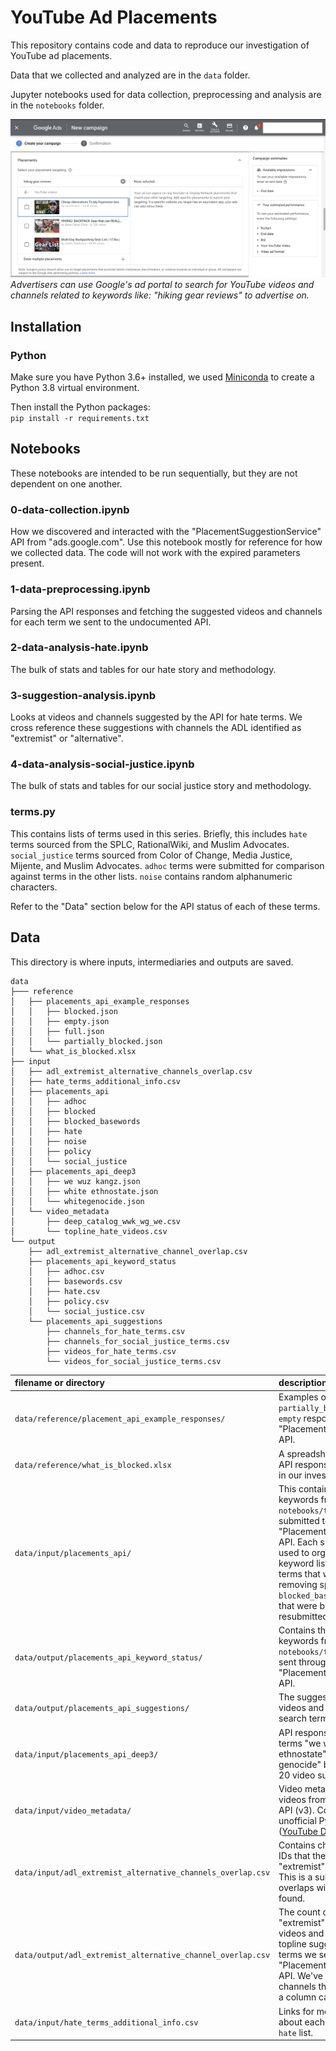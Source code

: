 # YouTube Ad Placements
This repository contains code and data to reproduce our investigation of YouTube ad placements.

Data that we collected and analyzed are in the `data` folder.

Jupyter notebooks used for data collection, preprocessing and analysis are in the `notebooks` folder.

<img src="./data/media/google_ad_portal_youtube_ad_placements.png" width=700>
<i> Advertisers can use Google's ad portal to search for YouTube videos and channels related to keywords like: "hiking gear reviews" to advertise on.</i>
<br>

## Installation
### Python
Make sure you have Python 3.6+ installed, we used [Miniconda](https://docs.conda.io/en/latest/miniconda.html) to create a Python 3.8 virtual environment.

Then install the Python packages:<br>
`pip install -r requirements.txt`

## Notebooks
These notebooks are intended to be run sequentially, but they are not dependent on one another.

### 0-data-collection.ipynb
How we discovered and interacted with the "PlacementSuggestionService" API from "ads.google.com". Use this notebook mostly for reference for how we collected data. The code will not work with the expired parameters present.

### 1-data-preprocessing.ipynb
Parsing the API responses and fetching the suggested videos and channels for each term we sent to the undocumented API.

### 2-data-analysis-hate.ipynb
The bulk of stats and tables for our hate story and methodology.

### 3-suggestion-analysis.ipynb
Looks at videos and channels suggested by the API for hate terms. We cross reference these suggestions with channels the ADL identified as "extremist" or "alternative".

### 4-data-analysis-social-justice.ipynb
The bulk of stats and tables for our social justice story and methodology.

### terms.py
This contains lists of terms used in this series. Briefly, this includes `hate` terms sourced from the SPLC, RationalWiki, and Muslim Advocates. `social_justice` terms sourced from Color of Change, Media Justice, Mijente, and Muslim Advocates. `adhoc` terms were submitted for comparison against terms in the other lists. `noise` contains random alphanumeric characters.

Refer to the "Data" section below for the API status of each of these terms.

## Data
This directory is where inputs, intermediaries and outputs are saved.
```
data
├─── reference
│   ├── placements_api_example_responses
│   │   ├── blocked.json
│   │   ├── empty.json
│   │   ├── full.json
│   │   └── partially_blocked.json
│   └── what_is_blocked.xlsx
├── input
│   ├── adl_extremist_alternative_channels_overlap.csv
│   ├── hate_terms_additional_info.csv
│   ├── placements_api
│   │   ├── adhoc
│   │   ├── blocked
│   │   ├── blocked_basewords
│   │   ├── hate
│   │   ├── noise
│   │   ├── policy
│   │   └── social_justice
│   ├── placements_api_deep3
│   │   ├── we wuz kangz.json
│   │   ├── white ethnostate.json
│   │   └── whitegenocide.json
│   └── video_metadata
│       ├── deep_catalog_wwk_wg_we.csv
│       └── topline_hate_videos.csv
└── output
    ├── adl_extremist_alternative_channel_overlap.csv
    ├── placements_api_keyword_status
    │   ├── adhoc.csv
    │   ├── basewords.csv
    │   ├── hate.csv
    │   ├── policy.csv
    │   └── social_justice.csv
    └── placements_api_suggestions
        ├── channels_for_hate_terms.csv
        ├── channels_for_social_justice_terms.csv
        ├── videos_for_hate_terms.csv
        └── videos_for_social_justice_terms.csv
```

| filename or directory                                       | description                                                                                                                                                                                                                                                                                                                             |
|:------------------------------------------------------------|:----------------------------------------------------------------------------------------------------------------------------------------------------------------------------------------------------------------------------------------------------------------------------------------------------------------------------------------|
| `data/reference/placement_api_example_responses/`           | Examples of `blocked`, `partially_blocked`, `full` and `empty` responses from the "PlacementSuggestionService" API.                                                                                                                                                                                                                     |
| `data/reference/what_is_blocked.xlsx`                       | A spreadsheet with the kind of API responses for all the terms in our investigation.                                                                                                                                                                                                                                                    |
| `data/input/placements_api/`                                | This contains responses for keywords from `notebooks/terms.py` that we submitted to "PlacementSuggestionService" API. Each sub-directory is used to organize by the keyword list used. `blocked` are terms that we resubmitted after removing spaces, and `blocked_basewords` are terms that were blocked and resubmitted word-by-word. |
| `data/output/placements_api_keyword_status/`                | Contains the API status of keywords from `notebooks/terms.py` after being sent through the "PlacementSuggestionService" API.                                                                                                                                                                                                            |
| `data/output/placements_api_suggestions/`                   | The suggested YouTube videos and channels for each search term.                                                                                                                                                                                                                                                                         |
| `data/input/placements_api_deep3/`                          | API responses for the `hate` terms "we wuz kangz", "white ethnostate" and "white genocide" beyond the topline 20 video suggestions.                                                                                                                                                                                                     |
| `data/input/video_metadata/`                                | Video metadata for suggested videos from the YouTube Data API (v3). Collected with the unofficial Python client ([YouTube Data API](https://youtube-data-api.readthedocs.io/en/latest/))                                                                                                                                                |
| `data/input/adl_extremist_alternative_channels_overlap.csv` | Contains channel names and IDs that the ADL identified as "extremist" or "alternative." This is a subset of the list that overlaps with channels we found.                                                                                                                                                                              |
| `data/output/adl_extremist_alternative_channel_overlap.csv` | The count of unique "extremist" and "alternative" videos and channels from the topline suggestions for `hate` terms we sent through the "PlacementSuggestionService" API. We've included the channels that were surfaced in a column called `channels`.                                                                                 |
| `data/input/hate_terms_additional_info.csv`                 | Links for more information about each of the terms in the `hate` list.                                                                                                                                                                                                                                                                  |